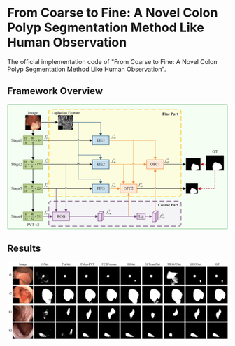 # From Coarse to Fine: A Novel Colon Polyp Segmentation Method Like Human Observation
The official implementation code of "From Coarse to Fine: A Novel Colon Polyp Segmentation Method Like Human Observation". 
## Framework Overview
![f1](https://github.com/heyeying/LHONet/blob/main/fig/LHONet.jpg)
## Results
![f2](https://github.com/heyeying/LHONet/blob/main/fig/results.jpg)
